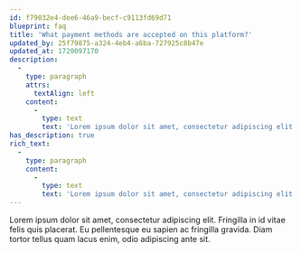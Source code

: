 ```yaml
---
id: f79032e4-dee6-46a9-becf-c9113fd69d71
blueprint: faq
title: 'What payment methods are accepted on this platform?'
updated_by: 25f79875-a324-4eb4-a6ba-727925c8b47e
updated_at: 1720097170
description:
  -
    type: paragraph
    attrs:
      textAlign: left
    content:
      -
        type: text
        text: 'Lorem ipsum dolor sit amet, consectetur adipiscing elit. In elit, ultrices mauris leo at.'
has_description: true
rich_text:
  -
    type: paragraph
    content:
      -
        type: text
        text: 'Lorem ipsum dolor sit amet, consectetur adipiscing elit. In elit, ultrices mauris leo at.'
---
```

Lorem ipsum dolor sit amet, consectetur adipiscing elit. Fringilla in id vitae felis quis placerat. Eu pellentesque eu sapien ac fringilla gravida. Diam tortor tellus quam lacus enim, odio adipiscing ante sit.